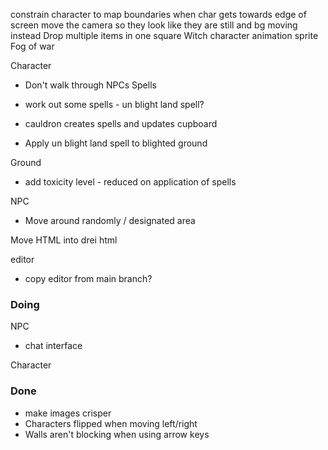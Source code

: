 constrain character to map boundaries
when char gets towards edge of screen move the camera so they look like they are still and bg moving instead
Drop multiple items in one square
Witch character animation sprite 
Fog of war

Character
  - Don't walk through NPCs
Spells

 - work out some spells - un blight land spell?
 - cauldron creates spells and updates cupboard
 - Apply un blight land spell to blighted ground

Ground
 - add toxicity level - reduced on application of spells
  
NPC
 - Move around randomly / designated area

Move HTML into drei html


editor
- copy editor from main branch?

### Doing
NPC
  - chat interface

Character


### Done

* make images crisper 
* Characters flipped when moving left/right
* Walls aren't blocking when using arrow keys
 
 